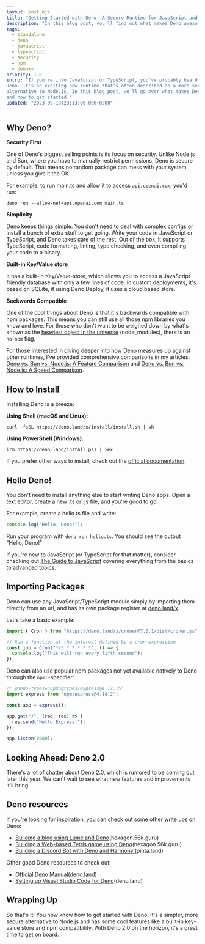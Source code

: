 ```yaml
---
layout: post.njk
title: "Getting Started with Deno: A Secure Runtime for JavaScript and TypeScript"
description: "In this blog post, you'll find out what makes Deno awesome and how you can start using it today. We'll cover installing Deno, writing your first app, and using cool features like a built-in key/value database and npm compatibility."
tags:
  - standalone
  - deno
  - javascript
  - typescript
  - security
  - npm
  - denokv
priority: 1.0
intro: "If you're into JavaScript or TypeScript, you've probably heard about
Deno. It's an exciting new runtime that's often described as a more secure and simpler
alternative to Node.js. In this blog post, we'll go over what makes Deno awesome
and how to get started."
updated: "2023-09-19T23:13:00.000+0200"
---
```


## Why Deno?

**Security First**

One of Deno's biggest selling points is its focus on security. Unlike Node.js
and Bun, where you have to manually restrict permissions, Deno is secure by
default. That means no random package can mess with your system unless you give
it the OK.

For example, to run main.ts and allow it to access `api.openai.com`, you'd run:

`deno run --allow-net=api.openai.com main.ts`

**Simplicity**

Deno keeps things simple. You don't need to deal with complex configs or install
a bunch of extra stuff to get going. Write your code in JavaScript or
TypeScript, and Deno takes care of the rest. Out of the box, it supports
TypeScript, code formatting, linting, type checking, and even compiling your
code to a binary.

**Built-in Key/Value store**

It has a built-in Key/Value-store, which allows you to access a JavaScript
friendly database with only a few lines of code. In custom deployments, it's
based on SQLite, if using Deno Deploy, it uses a cloud based store.

**Backwards Compatible**

One of the cool things about Deno is that it's backwards compatible with npm
packages. This means you can still use all those npm libraries you know and
love. For those who don't want to be weighed down by what's known as the
[heaviest object in the universe](https://www.reddit.com/r/ProgrammerHumor/comments/6s0wov/heaviest_objects_in_the_universe/?rdt=41500)
(node_modules), there is an `--no-npm` flag.

For those interested in diving deeper into how Deno measures up against other
runtimes, I've provided comprehensive comparisons in my articles:
[Deno vs. Bun vs. Node.js: A Feature Comparison](https://hexagon.56k.guru/posts/deno-vs-bun-vs-node/)
and
[Deno vs. Bun vs. Node.js: A Speed Comparison](https://hexagon.56k.guru/posts/deno-vs-bun-vs-node-benchmark/).

## How to Install

Installing Deno is a breeze:

**Using Shell (macOS and Linux):**

`curl -fsSL https://deno.land/x/install/install.sh | sh`

**Using PowerShell (Windows):**

`irm https://deno.land/install.ps1 | iex`

If you prefer other ways to install, check out the
[official documentation](https://deno.land/manual@v1.36.4/getting_started/installation).

## Hello Deno!

You don't need to install anything else to start writing Deno apps. Open a text
editor, create a new .ts or .js file, and you're good to go!

For example, create a hello.ts file and write:

```ts
console.log("Hello, Deno!");
```

Run your program with `deno run hello.ts`. You should see the output "Hello,
Deno!"

If you're new to JavaScript (or TypeScript for that matter), consider checking
out
[The Guide to JavaScript](https://hexagon.56k.guru/posts/guide-to-js/introduction/)
covering everything from the basics to advanced topics.

## Importing Packages

Deno can use any JavaScript/TypeScript module simply by importing them directly
from an url, and has its own package register at
[deno.land/x](https://deno.land/x).

Let's take a basic example:

```javascript
import { Cron } from "https://deno.land/x/croner@7.0.1/dist/croner.js";

// Run a function at the interval defined by a cron expression
const job = Cron("*/5 * * * * *", () => {
  console.log("This will run every fifth second");
});
```

Deno can also use popular npm packages not yet available natively to Deno
through the `npm:`-specifier:

```javascript
// @deno-types="npm:@types/express@4.17.15"
import express from "npm:express@4.18.2";

const app = express();

app.get("/", (req, res) => {
  res.send("Hello Express!");
});

app.listen(8000);
```

## Looking Ahead: Deno 2.0

There's a lot of chatter about Deno 2.0, which is rumored to be coming out later
this year. We can't wait to see what new features and improvements it'll bring.

## Deno resources

If you're looking for inspiration, you can check out some other write ups on
Deno:

- [Building a blog using Lume and Deno](https://hexagon.56k.guru/posts/building-a-blog-using-lume/)(hexagon.56k.guru)
- [Building a Web-based Tetris game using Deno](https://hexagon.56k.guru/posts/deno-tetris/introduction-to-deno-tetris/)(hexagon.56k.guru)
- [Building a Discord Bot with Deno and Harmony.](https://pinta.land/posts/deno-discord-bot/)(pinta.land)

Other good Deno resources to check out:

- [Official Deno Manual](https://deno.land/manual/introduction)(deno.land)
- [Setting up Visual Studio Code for Deno](https://deno.land/manual@v1.36.4/references/vscode_deno)(deno.land)

## Wrapping Up

So that's it! You now know how to get started with Deno. It's a simpler, more
secure alternative to Node.js and has some cool features like a built-in
key-value store and npm compatibility. With Deno 2.0 on the horizon, it's a
great time to get on board.
